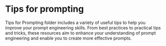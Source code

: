 # Tips for prompting

Tips for Prompting folder includes a variety of useful tips to help you improve your prompt engineering skills. From best practices to practical tips and tricks, these resources aim to enhance your understanding of prompt engineering and enable you to create more effective prompts.
